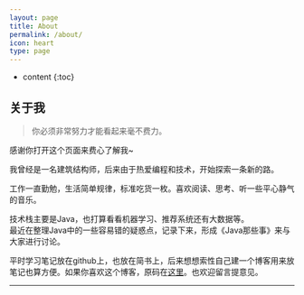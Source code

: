 ```yaml
---
layout: page
title: About
permalink: /about/
icon: heart
type: page
---
```


* content
{:toc}

## 关于我

>你必须非常努力才能看起来毫不费力。

感谢你打开这个页面来费心了解我~

我曾经是一名建筑结构师，后来由于热爱编程和技术，开始探索一条新的路。

工作一直勤勉，生活简单规律，标准吃货一枚。喜欢阅读、思考、听一些平心静气的音乐。

技术栈主要是Java，也打算看看机器学习、推荐系统还有大数据等。  
最近在整理Java中的一些容易错的疑惑点，记录下来，形成《Java那些事》来与大家进行讨论。

平时学习笔记放在github上，也放在简书上，后来想想索性自己建一个博客用来放笔记也算方便。如果你喜欢这个博客，原码在[这里](https://github.com/renard711/renard711.github.io)。也欢迎留言提意见。




***


